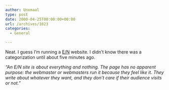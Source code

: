 ```yaml
---
author: Unxmaal
type: post
date: 2000-04-25T00:00:00+00:00
url: /archives/1023
categories:
  - General

---
```

Neat. I guess I&#8217;m running a <a target="_blank" href="http://www.jester.com/Entertain/tech_ENCulture.htm">E/N</a> website. I didn&#8217;t know there was a categorization until about five minutes ago. 

_&#8220;An E/N site is about everything and nothing. The page has no apparent purpose: the webmaster or webmasters run it because they feel like it. They write about whatever they want, and they don&#8217;t care if their audience visits or not.&#8221;_